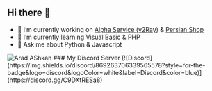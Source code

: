 ## Hi there 👋

<!--
**arad2000/arad2000** is a ✨ _special_ ✨ repository because its `README.md` (this file) appears on your GitHub profile.

Here are some ideas to get you started:

- 🔭 I’m currently working on ...
- 🌱 I’m currently learning ...
- 👯 I’m looking to collaborate on ...
- 🤔 I’m looking for help with ...
- 💬 Ask me about ...
- 📫 How to reach me: ...
- 😄 Pronouns: ...
- ⚡ Fun fact: ...
-->
- 🔭 I’m currently working on [Alpha Service (v2Ray)](https://discord.gg/KWpWrrCYvn) & [Persian Shop](https://discord.gg/EG6j7Z5Uum)
- 🌱 I’m currently learning Visual Basic & PHP
- 💬 Ask me about Python & Javascript

<img src="https://discord.c99.nl/widget/theme-1/722950867996639243.png" alt="Arad AShkan">
### My Discord Server
[![Discord](https://img.shields.io/discord/869263706339565578?style=for-the-badge&logo=discord&logoColor=white&label=Discord&color=blue)](https://discord.gg/C9DXtRESa8)
